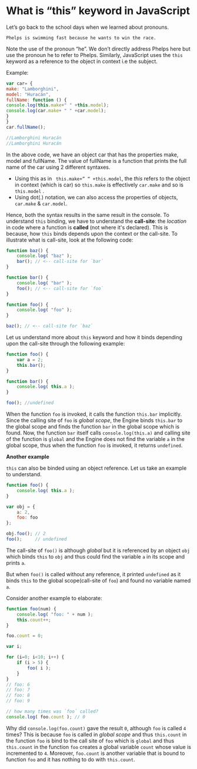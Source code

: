 # What is “this” keyword in JavaScript

Let’s go back to the school days when we learned about pronouns.

```
Phelps is swimming fast because he wants to win the race.
```
Note the use of the pronoun “he”. We don’t directly address Phelps here
 but use the pronoun he to refer to Phelps. Similarly, JavaScript uses the
  `this` keyword as a reference to the object in context i.e the subject.

Example:

```js
var car= {
make: "Lamborghini",
model: "Huracán",
fullName: function () {
console.log(this.make+" " +this.model);
console.log(car.make+ " " +car.model);
}
}
car.fullName();

//Lamborghini Huracán
//Lamborghini Huracán

```
In the above code, we have an object car that has the properties make, model and fullName.
 The value of fullName is a function that prints the full name of the car using 2 different
  syntaxes.

* Using this as in ` this.make+” “ +this.model`, the *this* refers to the object in context
 (which is car) so `this.make` is effectively `car.make` and so is `this.model` .
* Using dot(.) notation, we can also access the properties of objects, `car.make` & `car.model`.

Hence, both the syntax results in the same result in the console.
To understand `this` binding, we have to understand the **call-site**: 
the _location_ in code where a function is **called** (not where it's declared). 
This is because, how `this` binds depends upon the context or the call-site.
To illustrate what is call-site, look at the following code:

```js
function baz() {
    console.log( "baz" );
    bar(); // <-- call-site for `bar`
}

function bar() {
    console.log( "bar" );
    foo(); // <-- call-site for `foo`
}

function foo() {
    console.log( "foo" );
}

baz(); // <-- call-site for `baz`
```

Let us understand more about `this` keyword and how it binds depending upon the call-site through the following example:

```js
function foo() {
    var a = 2;
    this.bar();
}

function bar() {
    console.log( this.a );
}

foo(); //undefined
```
When the function `foo` is invoked, it calls the function `this.bar` implicitly. Since the calling site of `foo` is _global scope_, the Engine binds `this.bar` to the global scope and finds the function `bar` in the global scope which is found.
Now, the function `bar` itself calls `console.log(this.a)` and calling site of the function is `global` and the Engine does not find the variable `a` in the global scope, thus when the function `foo` is invoked, it returns `undefined`.

**Another example**

`this` can also be binded using an object reference. Let us take an example to understand.

```js
function foo() {
    console.log( this.a );
}

var obj = {
    a: 2,
    foo: foo
};

obj.foo(); // 2
foo();     // undefined
```
The call-site of `foo()` is although _global_ but it is referenced by an object `obj` which binds `this` to `obj` and thus could find the variable `a` in its scope and prints `a`.

But when `foo()` is called without any reference, it printed `undefined` as it binds `this` to the global scope(call-site of `foo`) and found no variable named `a`.

Consider another example to elaborate:

```js
function foo(num) {
    console.log( "foo: " + num );
    this.count++;
}

foo.count = 0;

var i;

for (i=0; i<10; i++) {
    if (i > 5) {
        foo( i );
    }
}
// foo: 6
// foo: 7
// foo: 8
// foo: 9

// how many times was `foo` called?
console.log( foo.count ); // 0
```
Why did `console.log(foo.count)` gave the result `0`, although `foo` is called `4` times? This is because `foo` is called in _global scope_ and thus `this.count` in the function `foo` is bind to the call site of `foo` which is `global` and thus `this.count` in the function `foo` creates a global variable `count` whose value is incremented to `4`. Moreover, `foo.count` is another variable that is bound to function `foo` and it has nothing to do with `this.count`.
